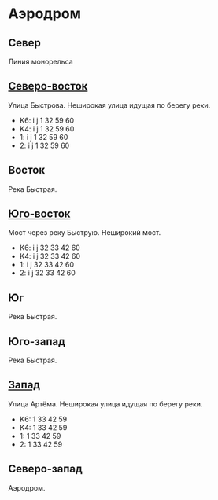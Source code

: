 # Аэродром

## Север

Линия монорельса

## [Северо-восток](./490130.md)

Улица Быстрова.
Неширокая улица идущая по берегу реки.

* K6:   i   j
        1   32  59  60
* K4:   i   j
        1   32  59  60
* 1:    i   j
        1   32  59  60
* 2:    i   j
        1   32  59  60

## Восток

Река Быстрая.

## [Юго-восток](./490170.md)

Мост через реку Быструю.
Неширокий мост.

* K6:   i   j
        32  33  42  60
* K4:   i   j
        32  33  42  60
* 1:    i   j
        32  33  42  60
* 2:    i   j
        32  33  42  60

## Юг

Река Быстрая.

## Юго-запад

Река Быстрая.

## [Запад](./420150.md)

Улица Артёма.
Неширокая улица идущая по берегу реки.

* K6:   1   33  42  59
* K4:   1   33  42  59
* 1:    1   33  42  59
* 2:    1   33  42  59

## Северо-запад

Аэродром.
